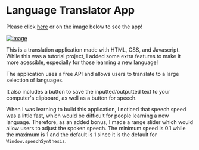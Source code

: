 # Language Translator App

Please click [here](https://edmond-luu.github.io/languageTranslator) or on the image below to see the app!

[![image](https://user-images.githubusercontent.com/26613209/184457763-ffa9bf8f-7337-4cc6-bf80-92e103dd6f02.png)](https://edmond-luu.github.io/languageTranslator)


This is a translation application made with HTML, CSS, and Javascript. While this was a tutorial project, I added some extra features to make it more acessible, especially for those learning a new language!

The application uses a free API and allows users to translate to a large selection of languages.

It also includes a button to save the inputted/outputted text to your computer's clipboard, as well as a button for speech.

When I was learning to build this application, I noticed that speech speed was a little fast, which would be difficult for people learning a new language. Therefore, as an added bonus, I made a range slider which would allow users to adjust the spoken speech. The minimum speed is 0.1 while the maximum is 1 and the default is 1 since it is the default for <code>Window.speechSynthesis</code>.
